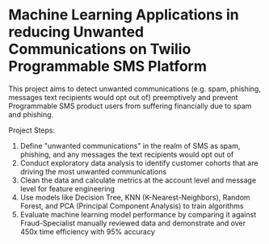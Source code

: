 # Machine Learning Applications in reducing Unwanted Communications on Twilio Programmable SMS Platform
This project aims to detect unwanted communications (e.g. spam, phishing, messages text recipients would opt out of) preemptively and prevent Programmable SMS product users from suffering financially due to spam and phishing.

Project Steps:
1. Define "unwanted communications" in the realm of SMS as spam, phishing, and any messages the text recipients would opt out of
2. Conduct exploratory data analysis to identify customer cohorts that are driving the most unwanted communications
3. Clean the data and calculate metrics at the account level and message level for feature engineering
4. Use models like Decision Tree, KNN (K-Nearest-Neighbors), Random Forest, and PCA (Principal Component Analysis) to train algorithms
6. Evaluate machine learning model performance by comparing it against Fraud-Specialist manually reviewed data and demonstrate and over 450x time efficiency with 95% accuracy
